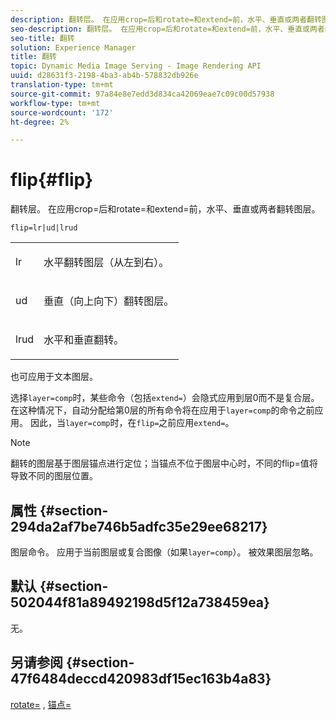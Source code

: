 ```yaml
---
description: 翻转层。 在应用crop=后和rotate=和extend=前，水平、垂直或两者翻转图层。
seo-description: 翻转层。 在应用crop=后和rotate=和extend=前，水平、垂直或两者翻转图层。
seo-title: 翻转
solution: Experience Manager
title: 翻转
topic: Dynamic Media Image Serving - Image Rendering API
uuid: d28631f3-2198-4ba3-ab4b-578832db926e
translation-type: tm+mt
source-git-commit: 97a84e8e7edd3d834ca42069eae7c09c00d57938
workflow-type: tm+mt
source-wordcount: '172'
ht-degree: 2%

---
```



# flip{#flip}

翻转层。 在应用crop=后和rotate=和extend=前，水平、垂直或两者翻转图层。

`flip=lr|ud|lrud`

<table id="simpletable_072CA0E24B7146D48AEFD70E51E849C2"> 
 <tr class="strow"> 
  <td class="stentry"> <p> <span class="codeph"> lr  </span> </p> </td> 
  <td class="stentry"> <p>水平翻转图层（从左到右）。 </p> </td> 
 </tr> 
 <tr class="strow"> 
  <td class="stentry"> <p> <span class="codeph"> ud  </span> </p> </td> 
  <td class="stentry"> <p>垂直（向上向下）翻转图层。 </p> </td> 
 </tr> 
 <tr class="strow"> 
  <td class="stentry"> <p> <span class="codeph"> lrud  </span> </p> </td> 
  <td class="stentry"> <p>水平和垂直翻转。 </p> </td> 
 </tr> 
</table>

也可应用于文本图层。

选择`layer=comp`时，某些命令（包括`extend=`）会隐式应用到层0而不是复合层。 在这种情况下，自动分配给第0层的所有命令将在应用于`layer=comp`的命令之前应用。 因此，当`layer=comp`时，在`flip=`之前应用`extend=`。

>[!NOTE]
>
>翻转的图层基于图层锚点进行定位；当锚点不位于图层中心时，不同的flip=值将导致不同的图层位置。

## 属性 {#section-294da2af7be746b5adfc35e29ee68217}

图层命令。 应用于当前图层或复合图像（如果`layer=comp`）。 被效果图层忽略。

## 默认 {#section-502044f81a89492198d5f12a738459ea}

无。

## 另请参阅 {#section-47f6484deccd420983df15ec163b4a83}

[rotate=](../../../../../is-api/http-ref/image-serving-api-ref/c-http-protocol-reference/c-command-reference/r-rotate.md#reference-12abb086635546ec9ec2e1a793dc1096) , [锚点=](../../../../../is-api/http-ref/image-serving-api-ref/c-http-protocol-reference/c-command-reference/r-anchor.md#reference-6661e548ab284b82828d8d94c8ddeb7c)
